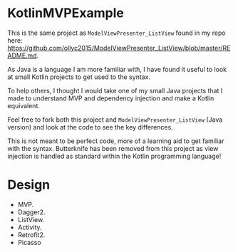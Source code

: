 # KotlinMVPExample
This is the same project as `ModelViewPresenter_ListView` found in my repo here:  https://github.com/ollyc2015/ModelViewPresenter_ListView/blob/master/README.md.

As Java is a language I am more familiar with, I have found it useful to look at small Kotlin projects to get used to the syntax. 

To help others, I thought I would take one of my small Java projects that I made to understand MVP and dependency injection and make a Kotlin equivalent.

Feel free to fork both this project and `ModelViewPresenter_ListView` (Java version) and look at the code to see the key differences. 

This is not meant to be perfect code, more of a learning aid to get familiar with the syntax. Butterknife has been removed from this project as view injection is handled as standard within the Kotlin programming language!

# Design
* MVP.
* Dagger2.
* ListView.
* Activity.
* Retrofit2.
* Picasso
